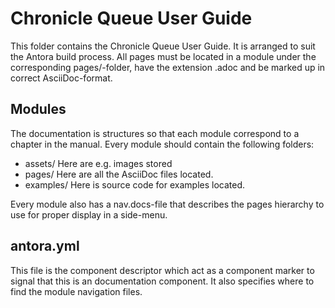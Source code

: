# Chronicle Queue User Guide

This folder contains the Chronicle Queue User Guide. It is arranged to suit the Antora build process. All pages must be located in a module under the corresponding pages/-folder, have the extension .adoc and be marked up in correct AsciiDoc-format. 

## Modules
The documentation is structures so that each module correspond to a chapter in the manual. Every module should contain the following folders: 
- assets/ Here are e.g. images stored 
- pages/ Here are all the AsciiDoc files located. 
- examples/ Here is source code for examples located. 

Every module also has a nav.docs-file that describes the pages hierarchy to use for proper display in a side-menu.

## antora.yml
This file is the component descriptor which act as a component marker to signal that this is an documentation component. It also specifies where to find the module navigation files. 
